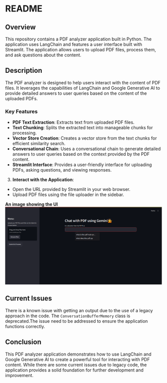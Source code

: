 # README

## Overview

This repository contains a PDF analyzer application built in Python. The application uses LangChain and features a user interface built with Streamlit. The application allows users to upload PDF files, process them, and ask questions about the content.

## Description

The PDF analyzer is designed to help users interact with the content of PDF files. It leverages the capabilities of LangChain and Google Generative AI to provide detailed answers to user queries based on the content of the uploaded PDFs.

### Key Features

- **PDF Text Extraction**: Extracts text from uploaded PDF files.
- **Text Chunking**: Splits the extracted text into manageable chunks for processing.
- **Vector Store Creation**: Creates a vector store from the text chunks for efficient similarity search.
- **Conversational Chain**: Uses a conversational chain to generate detailed answers to user queries based on the context provided by the PDF content.
- **Streamlit Interface**: Provides a user-friendly interface for uploading PDFs, asking questions, and viewing responses.


3. **Interact with the Application**:
- Open the URL provided by Streamlit in your web browser.
- Upload PDF files using the file uploader in the sidebar.


**An image showing the UI**
![alt text](image.png)


## Current Issues

There is a known issue with getting an output due to the use of a legacy approach in the code. The `ConversationBufferMemory` class is deprecated.The  issue need to be addressed to ensure the application functions correctly.


## Conclusion

This PDF analyzer application demonstrates how to use LangChain and Google Generative AI to create a powerful tool for interacting with PDF content. While there are some current issues due to legacy code, the application provides a solid foundation for further development and improvement.
